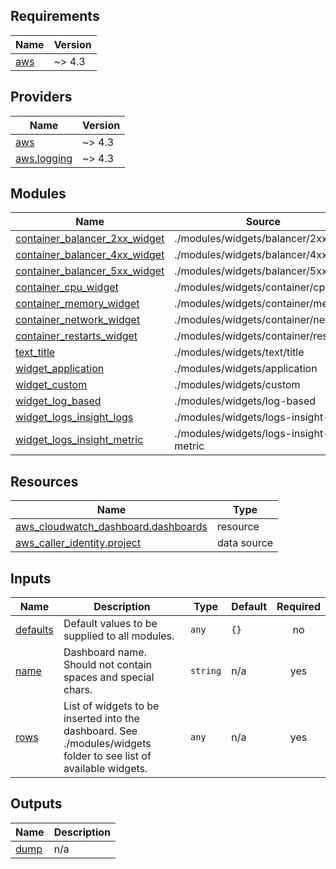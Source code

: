 <!-- BEGIN_TF_DOCS -->
## Requirements

| Name | Version |
|------|---------|
| <a name="requirement_aws"></a> [aws](#requirement\_aws) | ~> 4.3 |

## Providers

| Name | Version |
|------|---------|
| <a name="provider_aws"></a> [aws](#provider\_aws) | ~> 4.3 |
| <a name="provider_aws.logging"></a> [aws.logging](#provider\_aws.logging) | ~> 4.3 |

## Modules

| Name | Source | Version |
|------|--------|---------|
| <a name="module_container_balancer_2xx_widget"></a> [container\_balancer\_2xx\_widget](#module\_container\_balancer\_2xx\_widget) | ./modules/widgets/balancer/2xx | n/a |
| <a name="module_container_balancer_4xx_widget"></a> [container\_balancer\_4xx\_widget](#module\_container\_balancer\_4xx\_widget) | ./modules/widgets/balancer/4xx | n/a |
| <a name="module_container_balancer_5xx_widget"></a> [container\_balancer\_5xx\_widget](#module\_container\_balancer\_5xx\_widget) | ./modules/widgets/balancer/5xx | n/a |
| <a name="module_container_cpu_widget"></a> [container\_cpu\_widget](#module\_container\_cpu\_widget) | ./modules/widgets/container/cpu | n/a |
| <a name="module_container_memory_widget"></a> [container\_memory\_widget](#module\_container\_memory\_widget) | ./modules/widgets/container/memory | n/a |
| <a name="module_container_network_widget"></a> [container\_network\_widget](#module\_container\_network\_widget) | ./modules/widgets/container/network | n/a |
| <a name="module_container_restarts_widget"></a> [container\_restarts\_widget](#module\_container\_restarts\_widget) | ./modules/widgets/container/restarts | n/a |
| <a name="module_text_title"></a> [text\_title](#module\_text\_title) | ./modules/widgets/text/title | n/a |
| <a name="module_widget_application"></a> [widget\_application](#module\_widget\_application) | ./modules/widgets/application | n/a |
| <a name="module_widget_custom"></a> [widget\_custom](#module\_widget\_custom) | ./modules/widgets/custom | n/a |
| <a name="module_widget_log_based"></a> [widget\_log\_based](#module\_widget\_log\_based) | ./modules/widgets/log-based | n/a |
| <a name="module_widget_logs_insight_logs"></a> [widget\_logs\_insight\_logs](#module\_widget\_logs\_insight\_logs) | ./modules/widgets/logs-insight-logs | n/a |
| <a name="module_widget_logs_insight_metric"></a> [widget\_logs\_insight\_metric](#module\_widget\_logs\_insight\_metric) | ./modules/widgets/logs-insight-metric | n/a |

## Resources

| Name | Type |
|------|------|
| [aws_cloudwatch_dashboard.dashboards](https://registry.terraform.io/providers/hashicorp/aws/latest/docs/resources/cloudwatch_dashboard) | resource |
| [aws_caller_identity.project](https://registry.terraform.io/providers/hashicorp/aws/latest/docs/data-sources/caller_identity) | data source |

## Inputs

| Name | Description | Type | Default | Required |
|------|-------------|------|---------|:--------:|
| <a name="input_defaults"></a> [defaults](#input\_defaults) | Default values to be supplied to all modules. | `any` | `{}` | no |
| <a name="input_name"></a> [name](#input\_name) | Dashboard name. Should not contain spaces and special chars. | `string` | n/a | yes |
| <a name="input_rows"></a> [rows](#input\_rows) | List of widgets to be inserted into the dashboard. See ./modules/widgets folder to see list of available widgets. | `any` | n/a | yes |

## Outputs

| Name | Description |
|------|-------------|
| <a name="output_dump"></a> [dump](#output\_dump) | n/a |
<!-- END_TF_DOCS -->
